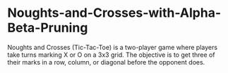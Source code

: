# Noughts-and-Crosses-with-Alpha-Beta-Pruning
 Noughts and Crosses (Tic-Tac-Toe) is a two-player game where players take turns marking X or O  on a 3x3 grid.  The objective is to get three of their marks in a row, column, or diagonal before the opponent does.
